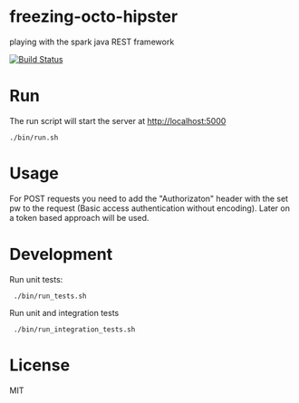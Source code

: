 # freezing-octo-hipster
playing with the spark java REST framework

[![Build Status](https://travis-ci.org/xorrr/freezing-octo-hipster.png)](https://travis-ci.org/xorrr/freezing-octo-hipster)

# Run
The run script will start the server at [http://localhost:5000](http://localhost:5000)

    ./bin/run.sh

# Usage
For POST requests you need to add the "Authorizaton" header with the set pw to the request (Basic access authentication without encoding). Later on a token based approach will be used.

# Development
Run unit tests:

     ./bin/run_tests.sh

Run unit and integration tests

     ./bin/run_integration_tests.sh

# License
MIT
